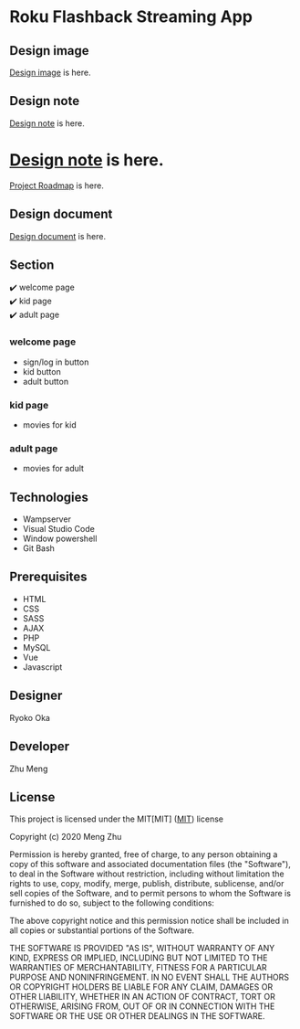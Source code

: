 
# Roku Flashback Streaming App
## Design image
[Design image](/assets/Roku.pdf) is here.<br>
## Design note
[Design note](https://docs.google.com/document/d/1iENfyg-yGbQK1QDSCkzr-Li5ErR0JP9T62Kb1UxlgUw/edit?usp=sharing) is here.<br>

[Design note](https://docs.google.com/document/d/1iENfyg-yGbQK1QDSCkzr-Li5ErR0JP9T62Kb1UxlgUw/edit?usp=sharing) is here.<br>
=======
[Project Roadmap](https://docs.google.com/document/d/1-rUQ72ZswSs6Vbqq83y_USzKzOaJQcp2J3HCXQd9m_g/edit?usp=sharing) is here.<br>
## Design document
[Design document](https://docs.google.com/document/d/1-rUQ72ZswSs6Vbqq83y_USzKzOaJQcp2J3HCXQd9m_g/edit?usp=sharing) is here.<br>
## Section
✔️ welcome page <br>
✔️ kid page<br>
✔️ adult page 

### welcome page
- sign/log in button
- kid button
- adult button 
### kid page
- movies for kid
### adult page
- movies for adult

## Technologies
* Wampserver
* Visual Studio Code
* Window powershell
* Git Bash

## Prerequisites
* HTML
* CSS
* SASS
* AJAX
* PHP
* MySQL
* Vue
* Javascript


## Designer
Ryoko Oka
## Developer
Zhu Meng

## License
This project is licensed under the MIT[MIT]
([MIT](https://choosealicense.com/licenses/mit/)) license

Copyright (c) 2020 Meng Zhu

Permission is hereby granted, free of charge, to any person obtaining a copy of this software and associated documentation files (the "Software"), to deal in the Software without restriction, including without limitation the rights to use, copy, modify, merge, publish, distribute, sublicense, and/or sell copies of the Software, and to permit persons to whom the Software is furnished to do so, subject to the following conditions:

The above copyright notice and this permission notice shall be included in all copies or substantial portions of the Software.

THE SOFTWARE IS PROVIDED "AS IS", WITHOUT WARRANTY OF ANY KIND, EXPRESS OR IMPLIED, INCLUDING BUT NOT LIMITED TO THE WARRANTIES OF MERCHANTABILITY, FITNESS FOR A PARTICULAR PURPOSE AND NONINFRINGEMENT. IN NO EVENT SHALL THE AUTHORS OR COPYRIGHT HOLDERS BE LIABLE FOR ANY CLAIM, DAMAGES OR OTHER LIABILITY, WHETHER IN AN ACTION OF CONTRACT, TORT OR OTHERWISE, ARISING FROM, OUT OF OR IN CONNECTION WITH THE SOFTWARE OR THE USE OR OTHER DEALINGS IN THE SOFTWARE.




